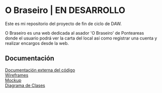 
# O Braseiro | EN DESARROLLO

Este es mi repositorio del proyecto de fin de ciclo de DAW.

O Braseiro es una web dedicada al asador 'O Braseiro' de Ponteareas donde el usuario podrá ver la carta del local así como registrar una cuenta y realizar encargos desde la web.


## Documentación 
[Documentación externa del código](https://docs.google.com/document/d/1ZvSTsPFIy1oBJ-oPgxlORfd_s2qXMuL7UCcqfB5Wexk/edit?usp=sharing)  
[Wireframes](https://linktodocumentation)  
[Mockup](https://linktodocumentation)  
[Diagrama de Clases](https://linktodocumentation)
